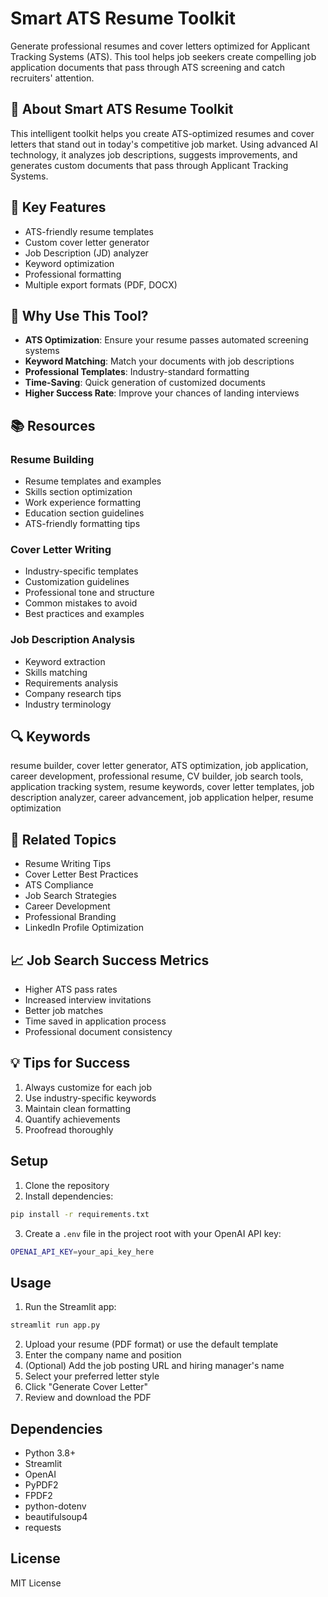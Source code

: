 # Smart ATS Resume Toolkit


Generate professional resumes and cover letters optimized for Applicant Tracking Systems (ATS). This tool helps job seekers create compelling job application documents that pass through ATS screening and catch recruiters' attention.

## 🌟 About Smart ATS Resume Toolkit

This intelligent toolkit helps you create ATS-optimized resumes and cover letters that stand out in today's competitive job market. Using advanced AI technology, it analyzes job descriptions, suggests improvements, and generates custom documents that pass through Applicant Tracking Systems.

## 🎯 Key Features

- ATS-friendly resume templates
- Custom cover letter generator
- Job Description (JD) analyzer
- Keyword optimization
- Professional formatting
- Multiple export formats (PDF, DOCX)

## 🚀 Why Use This Tool?

- **ATS Optimization**: Ensure your resume passes automated screening systems
- **Keyword Matching**: Match your documents with job descriptions
- **Professional Templates**: Industry-standard formatting
- **Time-Saving**: Quick generation of customized documents
- **Higher Success Rate**: Improve your chances of landing interviews

## 📚 Resources

### Resume Building
- Resume templates and examples
- Skills section optimization
- Work experience formatting
- Education section guidelines
- ATS-friendly formatting tips

### Cover Letter Writing
- Industry-specific templates
- Customization guidelines
- Professional tone and structure
- Common mistakes to avoid
- Best practices and examples

### Job Description Analysis
- Keyword extraction
- Skills matching
- Requirements analysis
- Company research tips
- Industry terminology

## 🔍 Keywords

resume builder, cover letter generator, ATS optimization, job application, career development, professional resume, CV builder, job search tools, application tracking system, resume keywords, cover letter templates, job description analyzer, career advancement, job application helper, resume optimization

## 🔗 Related Topics

- Resume Writing Tips
- Cover Letter Best Practices
- ATS Compliance
- Job Search Strategies
- Career Development
- Professional Branding
- LinkedIn Profile Optimization

## 📈 Job Search Success Metrics

- Higher ATS pass rates
- Increased interview invitations
- Better job matches
- Time saved in application process
- Professional document consistency

## 💡 Tips for Success

1. Always customize for each job
2. Use industry-specific keywords
3. Maintain clean formatting
4. Quantify achievements
5. Proofread thoroughly

## Setup

1. Clone the repository
2. Install dependencies:
```bash
pip install -r requirements.txt
```
3. Create a `.env` file in the project root with your OpenAI API key:
```bash
OPENAI_API_KEY=your_api_key_here
```

## Usage

1. Run the Streamlit app:
```bash
streamlit run app.py
```

2. Upload your resume (PDF format) or use the default template
3. Enter the company name and position
4. (Optional) Add the job posting URL and hiring manager's name
5. Select your preferred letter style
6. Click "Generate Cover Letter"
7. Review and download the PDF

## Dependencies

- Python 3.8+
- Streamlit
- OpenAI
- PyPDF2
- FPDF2
- python-dotenv
- beautifulsoup4
- requests

## License

MIT License
